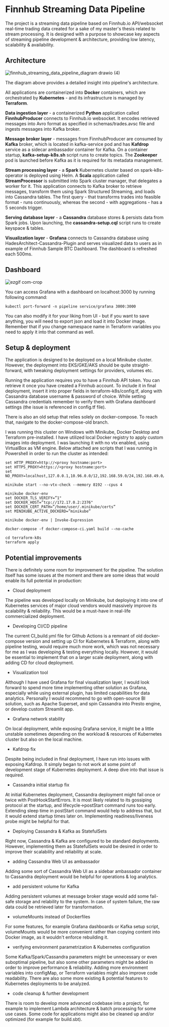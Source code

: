 # Finnhub Streaming Data Pipeline

The project is a streaming data pipeline based on Finnhub.io API/websocket real-time trading data created for a sake of my master's thesis related to stream processing.
It is designed with a purpose to showcase key aspects of streaming pipeline development & architecture, providing low latency, scalability & availability.

## Architecture

![finnhub_streaming_data_pipeline_diagram drawio (4)](https://user-images.githubusercontent.com/75480707/218998119-12d514ef-8e10-40e7-a638-afaa728e6b4f.png)

The diagram above provides a detailed insight into pipeline's architecture. 

All applications are containerized into **Docker** containers, which are orchestrated by **Kubernetes** - and its infrastructure is managed by **Terraform**.

**Data ingestion layer** - a containerized **Python** application called **FinnhubProducer** connects to Finnhub.io websocket. It encodes retrieved messages into Avro format as specified in schemas/trades.avsc file and ingests messages into Kafka broker.

**Message broker layer** - messages from FinnhubProducer are consumed by **Kafka** broker, which is located in kafka-service pod and has **Kafdrop** service as a sidecar ambassador container for Kafka. On a container startup, **kafka-setup-k8s.sh** script runs to create topics. The **Zookeeper** pod is launched before Kafka as it is required for its metadata management.

**Stream processing layer** - a **Spark** Kubernetes cluster based on spark-k8s-operator is deployed using Helm. A **Scala** application called **StreamProcessor** is submitted into Spark cluster manager, that delegates a worker for it. This application connects to Kafka broker to retrieve messages, transform them using Spark Structured Streaming, and loads into Cassandra tables. The first query - that transforms trades into feasible format - runs continuously, whereas the second - with aggregations - has a 5 seconds trigger.

**Serving database layer** - a **Cassandra** database stores & persists data from Spark jobs. Upon launching, the **cassandra-setup.cql** script runs to create keyspace & tables.

**Visualization layer** - **Grafana** connects to Cassandra database using HadesArchitect-Cassandra-Plugin and serves visualized data to users as in example of Finnhub Sample BTC Dashboard. The dashboard is refreshed each 500ms.

## Dashboard

![ezgif com-crop](https://user-images.githubusercontent.com/75480707/219054392-5cc6a3e6-b034-4e75-8cb5-3baafe001149.gif)

You can access Grafana with a dashboard on localhost:3000 by running following command:
```
kubectl port-forward -n pipeline service/grafana 3000:3000
```
You can also modify it for your liking from UI - but if you want to save anything, you will need to export json and load it into Docker image.
Remember that if you change namespace name in Terraform variables you need to apply it into that command as well.

## Setup & deployment

The application is designed to be deployed on a local Minikube cluster. However, the deployment into EKS/GKE/AKS should be quite straight-forward, with tweaking deployment settings for providers, volumes etc.

Running the application requires you to have a Finnhub API token. You can retrieve it once you have created a Finnhub account. To include it in final deployment, insert it into proper fields in terraform-k8s/config.tf, along with Cassandra database username & password of choice. While setting Cassandra credentials remember to verify them with Grafana dashboard settings (the issue is referenced in config.tf file).

There is also an old setup that relies solely on docker-compose. To reach that, navigate to the docker-compose-old branch.

I was running this cluster on Windows with Minikube, Docker Desktop and Terraform pre-installed. I have utilized local Docker registry to apply custom images into deployment. I was launching it with no vtx enabled, using VirtualBox as VM engine. Below attached are scripts that I was running in Powershell in order to run the cluster as intended:

```
set HTTP_PROXY=http://<proxy hostname:port>
set HTTPS_PROXY=https://<proxy hostname:port>
set NO_PROXY=localhost,127.0.0.1,10.96.0.0/12,192.168.59.0/24,192.168.49.0/24,192.168.39.0/24

minikube start --no-vtx-check --memory 8192 --cpus 4

minikube docker-env
set DOCKER_TLS_VERIFY=”1"
set DOCKER_HOST=”tcp://172.17.0.2:2376"
set DOCKER_CERT_PATH=”/home/user/.minikube/certs”
set MINIKUBE_ACTIVE_DOCKERD=”minikube”

minikube docker-env | Invoke-Expression

docker-compose -f docker-compose-ci.yaml build --no-cache

cd terraform-k8s
terraform apply
```

## Potential improvements

There is definitely some room for improvement for the pipeline. The solution itself has some issues at the moment and there are some ideas that would enable its full potential in production:

- Cloud deployment

The pipeline was developed locally on Minikube, but deploying it into one of Kubernetes services of major cloud vendors would massively improve its scalability & reliability. This would be a must-have in real-life commercialized deployment.

- Developing CI/CD pipeline

The current CI_build.yml file for Github Actions is a remnant of old docker-compose version and setting up CI for Kubernetes & Terraform, along with pipeline testing, would require much more work, which was not necessary for me as I was developing & testing everything locally. However, it would be essential to implement that on a larger scale deployment, along with adding CD for cloud deployment.

- Visualization tool

Although I have used Grafana for final visualization layer, I would look forward to spend more time implementing other solution as Grafana, especially while using external plugin, has limited capabilities for data analytics. Personally I would recommend to go with open-source BI solution, such as Apache Superset, and spin Cassandra into Presto engine, or develop custom Streamlit app.

- Grafana network stability

On local deployment, while exposing Grafana service, it might be a little unstable sometimes depending on the workload & resources of Kubernetes cluster but also on the local machine.

- Kafdrop fix

Despite being included in final deployment, I have run into issues with exposing Kafdrop. It simply began to not work at some point of development stage of Kubernetes deployment. A deep dive into that issue is required.

- Cassandra initial startup fix

At initial Kubernetes deployment, Cassandra deployment might fail once or twice with PostHookStartErrors. It is most likely related to its gossiping protocol at the startup, and lifecycle->postStart command runs too early. Extending sleep time in postStart command would help to address that, but it would extend startup times later on. Implementing readiness/liveness probe might be helpful for that.

- Deploying Cassandra & Kafka as StatefulSets

Right now, Cassandra & Kafka are configured to be standard deployments. However, implementing them as StatefulSets would be desired in order to improve their scalability and reliability at scale.

- adding Cassandra Web UI as ambassador

Adding some sort of Cassandra Web UI as a sidebar ambassador container to Cassandra deployment would be helpful for operations & log analytics.

- add persistent volume for Kafka

Adding persistent volumes at message broker stage would add some fail-safe storage and relability to the system. In case of system failure, the raw data could be retrieved later for transformation.

- volumeMounts instead of Dockerfiles

For some features, for example Grafana dashboards or Kafka setup script, volumeMounts would be more convenient rather than copying content into Docker image, as it wouldn't enforce rebuilding it.

- verifying environment parametrization & Kubernetes configuration

Some Kafka/Spark/Cassandra parameters might be unnecessary or even suboptimal pipeline, but also some other parameters might be added in order to improve performance & reliability. Adding more environment variables into configMap, or Terraform variables might also improve code readability. There are also some more existing & potential features to Kubernetes deployments to be analyzed.

- code cleanup & further development

There is room to develop more advanced codebase into a project, for example to implement Lambda architecture & batch processing for some use cases. Some code for applications might also be cleaned up and/or optimized (for example for build.sbt).
